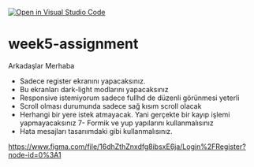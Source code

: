 [![Open in Visual Studio Code](https://classroom.github.com/assets/open-in-vscode-c66648af7eb3fe8bc4f294546bfd86ef473780cde1dea487d3c4ff354943c9ae.svg)](https://classroom.github.com/online_ide?assignment_repo_id=7642834&assignment_repo_type=AssignmentRepo)
# week5-assignment

Arkadaşlar Merhaba 
- Sadece register ekranını yapacaksınız.
- Bu ekranları dark-light modlarını yapacaksınız
- Responsive istemiyorum sadece fullhd de düzenli görünmesi yeterli
- Scroll olması durumunda sadece sağ kısım scroll olacak
- Herhangi bir yere istek atmayacak. Yani gerçekte bir kayıp işlemi yapmayacaksınız 7- Formik ve yup yapılarını kullanmalısınız
- Hata mesajları tasarıımdaki gibi kullanmalısınız.

https://www.figma.com/file/16dhZthZnxdfg8ibsxE6ja/Login%2FRegister?node-id=0%3A1
 
